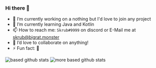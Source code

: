 ### Hi there 👋


- 🔭 I’m currently working on a nothing but I'd love to join any project
- 🌱 I’m currently learning Java and Kotlin
- 📫 How to reach me: `Skrub#9999` on discord or E-Mail me at [skrub@bigrat.monster](mailto:skrub@bigrat.monster)
- 👯 I’d love to collaborate on anything!
- ⚡ Fun fact: 🐒


![based github stats](https://github-readme-stats.vercel.app/api?username=humboldt123&show_icons=true&theme=dark)
![more based github stats](https://github-readme-stats.vercel.app/api/top-langs/?username=humboldt123&theme=dark)
